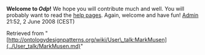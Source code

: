__Welcome to _Odp_!__ We hope you will contribute much and well. 
You will probably want to read the [help pages](http://ontologydesignpatterns.org/wiki/Help:Contents "Help:Contents"). Again, welcome and have fun! [Admin](http://ontologydesignpatterns.org/wiki/index.php?title=User:Admin&action=edit&redlink=1 "User:Admin (not yet written)") 21:52, 2 June 2008 (CEST)





Retrieved from "[http://ontologydesignpatterns.org/wiki/User\_talk:MarkMusen](../User_talk/MarkMusen.md)"